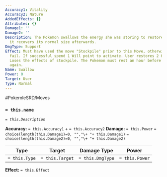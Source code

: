 ```yaml
---
Accuracy1: Vitality
Accuracy2: Nature
AddedEffects: {}
Attributes: {}
Damage1: ''
Damage2: ''
Description: The Pokemon swallows the energy she was storing to restore some damage,
  it recovers its normal size afterwards.
DmgType: Support
Effect: Must have used the move "Stockpile" prior to this Move, otherwise it will
  fail. If successful spend 1 Will point to activate. User restores 2 Health points.
  Loses the effects of stockpile. The Pokemon must rest an hour before using Swallow
  again.
Name: Swallow
Power: 0
Target: User
Type: Normal
---
```


#PokeroleSRD/Moves

### `= this.name` 
*`= this.Description`*

**Accuracy:** `= this.Accuracy1` + `= this.Accuracy2`
**Damage:** `= this.Power` `= choice(length(this.Damage1)=0, "","\+ "+ this.Damage1)` `= choice(length(this.Damage2)=0, "","\+ "+ this.Damage2)`

| Type          | Target          | Damage Type          | Power          |
| ------------- | --------------- | ---------------- | -------------- |
| `= this.Type` | `= this.Target` | `= this.DmgType` | `= this.Power` | 

**Effect:** `= this.Effect`